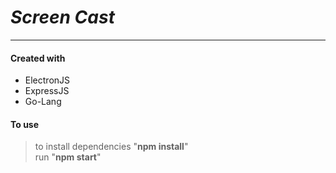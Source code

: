 # **_Screen Cast_**  
---

#### Created with
* ElectronJS
* ExpressJS
* Go-Lang

#### To use
> to install dependencies "**npm install**"  
> run "**npm start**"
